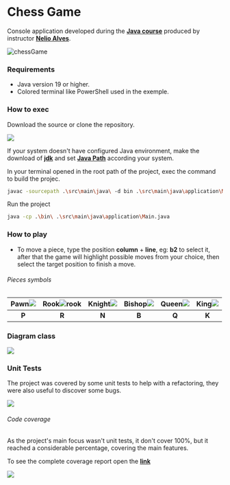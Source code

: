 # Chess Game

Console application developed during the  **[Java course](https://www.udemy.com/course/java-curso-completo/)** produced by instructor **[Nelio Alves](https://www.linkedin.com/in/nelio-alves)**.

![chessGame](C:\Projetos\chess-system\assets\chessGame.gif)

### Requirements

- Java version 19 or higher.
- Colored terminal like PowerShell used in the exemple.

### How to exec

Download the source or clone the repository.

![](C:\Projetos\chess-system\assets\clone.png)

If your system doesn't have configured Java environment, make the download of **[jdk](https://jdk.java.net/19/)** and set **[Java Path](https://www.geeksforgeeks.org/how-to-set-java-path-in-windows-and-linux/)** according your system.

In your terminal opened in the root path of the project, exec the command to build the projec. 

```bash
javac -sourcepath .\src\main\java\ -d bin .\src\main\java\application\Main.java
```

Run the project

```bash
java -cp .\bin\ .\src\main\java\application\Main.java
```

### How to play

- To move a piece, type the position **column** + **line**, eg: **b2** to select it, after that the game will highlight possible moves from your choice, then select the target position to finish a move.

###### Pieces symbols

| Pawn![](C:\Projetos\chess-system\assets\pieces\pawn.svg) | Rook![rook](C:\Projetos\chess-system\assets\pieces\rook.svg) | Knight![](C:\Projetos\chess-system\assets\pieces\knight.svg) | Bishop![](C:\Projetos\chess-system\assets\pieces\bishop.svg) | Queen![](C:\Projetos\chess-system\assets\pieces\queen.svg) | King![](C:\Projetos\chess-system\assets\pieces\king.svg) |
| :------------------------------------------------------: | :----------------------------------------------------------: | :----------------------------------------------------------: | :----------------------------------------------------------: | :--------------------------------------------------------: | :------------------------------------------------------: |
|                          **P**                           |                            **R**                             |                            **N**                             |                            **B**                             |                           **Q**                            |                          **K**                           |

### Diagram class

![](C:\Projetos\chess-system\assets\class-diagram.png)

### Unit Tests

The project was covered by some unit tests to help with a refactoring, they were also useful to discover some bugs.

![](C:\Projetos\chess-system\assets\unitTests.gif)

###### Code coverage

As the project's main focus wasn't unit tests, it don't cover 100%, but it reached a considerable percentage, covering the main features.

To see the complete coverage report open the **[link]()**

![](C:\Projetos\chess-system\assets\codeCoverage.png)